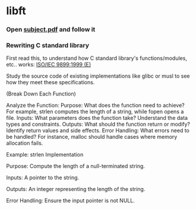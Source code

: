 # libft
### Open <a href="https://github.com/datodotio/libft/blob/main/subject.pdf" target="_blank">subject.pdf</a> and follow it

### Rewriting C standard library

First read this, to understand how C standard library's functions/modules, etc.. works: <a href="https://www.dii.uchile.cl/~daespino/files/Iso_C_1999_definition.pdf" target="_blank">ISO/IEC 9899:1999 (E)</a>

Study the source code of existing implementations like glibc or musl to see how they meet these specifications.

(Break Down Each Function)

Analyze the Function:
Purpose: What does the function need to achieve? For example, strlen computes the length of a string, while fopen opens a file.
Inputs: What parameters does the function take? Understand the data types and constraints.
Outputs: What should the function return or modify? Identify return values and side effects.
Error Handling: What errors need to be handled? For instance, malloc should handle cases where memory allocation fails.

Example: strlen Implementation

Purpose: Compute the length of a null-terminated string.

Inputs: A pointer to the string.

Outputs: An integer representing the length of the string.

Error Handling: Ensure the input pointer is not NULL.
